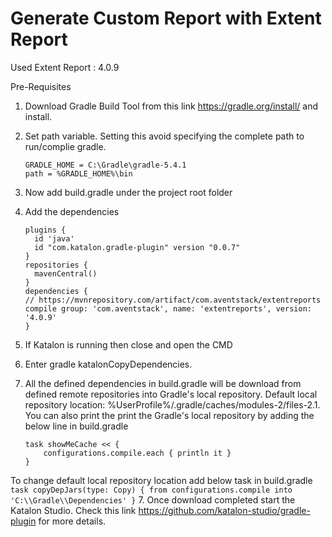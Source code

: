 # Generate Custom Report with Extent Report

Used Extent Report : 4.0.9

Pre-Requisites
1. Download Gradle Build Tool from this link https://gradle.org/install/ and install.
2. Set path variable.  Setting this avoid specifying the complete path to run/complie gradle.
	```
	GRADLE_HOME = C:\Gradle\gradle-5.4.1
	path = %GRADLE_HOME%\bin
	```
 
2. Now add build.gradle under the project root folder
3. Add the dependencies 
	```
	plugins {
	  id 'java'
	  id "com.katalon.gradle-plugin" version "0.0.7"
	}
	repositories {
	  mavenCentral()
	}
	dependencies {
	// https://mvnrepository.com/artifact/com.aventstack/extentreports
	compile group: 'com.aventstack', name: 'extentreports', version: '4.0.9'
	}
	```
4. If Katalon is running then close and open the CMD
5. Enter gradle katalonCopyDependencies. 
6. All the defined dependencies in build.gradle will be download from defined remote repositories into Gradle's local repository.
Default local repository location:  %UserProfile%/.gradle/caches/modules-2/files-2.1. You can also print the print the Gradle's local repository by adding the below line in build.gradle
	```
	task showMeCache << {
  		configurations.compile.each { println it }
	}
	```
To change default local repository location add below task in build.gradle
	```
	task copyDepJars(type: Copy) {
  	from configurations.compile
 	 into 'C:\\Gradle\\Dependencies'
	}
	```
7. Once download completed start the Katalon Studio. Check this link https://github.com/katalon-studio/gradle-plugin for more details.

